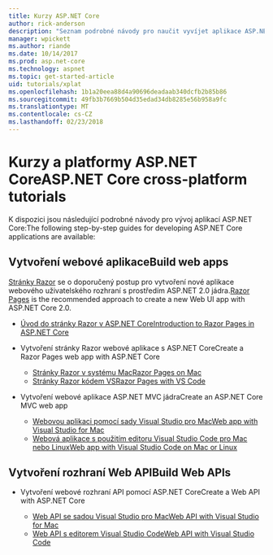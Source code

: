 ```yaml
---
title: Kurzy ASP.NET Core
author: rick-anderson
description: "Seznam podrobné návody pro naučit vyvíjet aplikace ASP.NET Core."
manager: wpickett
ms.author: riande
ms.date: 10/14/2017
ms.prod: asp.net-core
ms.technology: aspnet
ms.topic: get-started-article
uid: tutorials/xplat
ms.openlocfilehash: 1b1a20eea88d4a90696deadaab340dcfb2b85b86
ms.sourcegitcommit: 49fb3b7669b504d35edad34db8285e56b958a9fc
ms.translationtype: MT
ms.contentlocale: cs-CZ
ms.lasthandoff: 02/23/2018
---
```

# <a name="aspnet-core-cross-platform-tutorials"></a><span data-ttu-id="c314f-103">Kurzy a platformy ASP.NET Core</span><span class="sxs-lookup"><span data-stu-id="c314f-103">ASP.NET Core cross-platform tutorials</span></span>

<span data-ttu-id="c314f-104">K dispozici jsou následující podrobné návody pro vývoj aplikací ASP.NET Core:</span><span class="sxs-lookup"><span data-stu-id="c314f-104">The following step-by-step guides for developing ASP.NET Core applications are available:</span></span>

## <a name="build-web-apps"></a><span data-ttu-id="c314f-105">Vytvoření webové aplikace</span><span class="sxs-lookup"><span data-stu-id="c314f-105">Build web apps</span></span>

<span data-ttu-id="c314f-106">[Stránky Razor](xref:mvc/razor-pages/index) se o doporučený postup pro vytvoření nové aplikace webového uživatelského rozhraní s prostředím ASP.NET 2.0 jádra.</span><span class="sxs-lookup"><span data-stu-id="c314f-106">[Razor Pages](xref:mvc/razor-pages/index) is the recommended approach to create a new Web UI app with ASP.NET Core 2.0.</span></span>

* [<span data-ttu-id="c314f-107">Úvod do stránky Razor v ASP.NET Core</span><span class="sxs-lookup"><span data-stu-id="c314f-107">Introduction to Razor Pages in ASP.NET Core</span></span>](xref:mvc/razor-pages/index)
* <span data-ttu-id="c314f-108">Vytvoření stránky Razor webové aplikace s ASP.NET Core</span><span class="sxs-lookup"><span data-stu-id="c314f-108">Create a Razor Pages web app with ASP.NET Core</span></span>

   * [<span data-ttu-id="c314f-109">Stránky Razor v systému Mac</span><span class="sxs-lookup"><span data-stu-id="c314f-109">Razor Pages on Mac</span></span>](xref:tutorials/razor-pages-mac/index)
   * [<span data-ttu-id="c314f-110">Stránky Razor kódem VS</span><span class="sxs-lookup"><span data-stu-id="c314f-110">Razor Pages with VS Code</span></span>](xref:tutorials/razor-pages-vsc/index)  

* <span data-ttu-id="c314f-111">Vytvoření webové aplikace ASP.NET MVC jádra</span><span class="sxs-lookup"><span data-stu-id="c314f-111">Create an ASP.NET Core MVC web app</span></span>

   * [<span data-ttu-id="c314f-112">Webovou aplikaci pomocí sady Visual Studio pro Mac</span><span class="sxs-lookup"><span data-stu-id="c314f-112">Web app with Visual Studio for Mac</span></span>](first-mvc-app-mac/index.md)
   * [<span data-ttu-id="c314f-113">Webová aplikace s použitím editoru Visual Studio Code pro Mac nebo Linux</span><span class="sxs-lookup"><span data-stu-id="c314f-113">Web app with Visual Studio Code on Mac or Linux</span></span>](first-mvc-app-xplat/index.md)

## <a name="build-web-apis"></a><span data-ttu-id="c314f-114">Vytvoření rozhraní Web API</span><span class="sxs-lookup"><span data-stu-id="c314f-114">Build Web APIs</span></span>
* <span data-ttu-id="c314f-115">Vytvoření webové rozhraní API pomocí ASP.NET Core</span><span class="sxs-lookup"><span data-stu-id="c314f-115">Create a Web API with ASP.NET Core</span></span>

  * [<span data-ttu-id="c314f-116">Web API se sadou Visual Studio pro Mac</span><span class="sxs-lookup"><span data-stu-id="c314f-116">Web API with Visual Studio for Mac</span></span>](xref:tutorials/first-web-api-mac)
  * [<span data-ttu-id="c314f-117">Web API s editorem Visual Studio Code</span><span class="sxs-lookup"><span data-stu-id="c314f-117">Web API with Visual Studio Code</span></span>](web-api-vsc.md)

